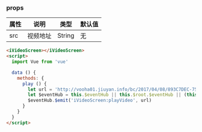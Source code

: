 <template>
  <article>
    <i-button type="primary" @click.stop="play">click me</i-button>
    <iVideSreen></iVideSreen>  
  </article>
</template>
<script>
  import Vue from 'vue'
  import iVideSreen from 'i-ui/lib/iVideoScreen'
  export default {
    name: 'i-video-screen',
    components: {
      iVideSreen
    },
    methods: {
      play () {
        let url = 'http://vooha01.jiuyan.info/bc/2017/04/08/893C7DEC-758D-BFC7-C393-B3BF4C2460D4-1MVZAnQ.mp4'
        let $eventHub = this.$eventHub || this.$root.$eventHub || (this.$root.$eventHub = new Vue())
        $eventHub.$emit('iVideoScreen:playVideo', url)
      }
    }
  }
</script>

### props
 |属性 | 说明 | 类型 | 默认值 |
 |---  | --- | ---  | --- |
 |src  | 视频地址  | String | 无 |

``` html
<iVideoScreen></iVideoScreen>  
<script>
  import Vue from 'vue'

  data () {
    methods: {
      play () {
        let url = 'http://vooha01.jiuyan.info/bc/2017/04/08/893C7DEC-758D-BFC7-C393-B3BF4C2460D4-1MVZAnQ.mp4'
        let $eventHub = this.$eventHub || this.$root.$eventHub || (this.$root.$eventHub = new Vue())
        $eventHub.$emit('iVideoScreen:playVideo', url)
      }
    }
  }
</script>


```
